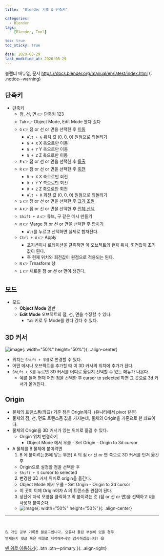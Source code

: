 ```yaml
---
title:  "Blender 기초 & 단축키" 

categories:
  - Blender
tags:
  - [Blender, Tool]

toc: true
toc_sticky: true

date: 2020-08-29
last_modified_at: 2020-08-29
---
```


블렌더 매뉴얼, 문서 <https://docs.blender.org/manual/en/latest/index.html>
{: .notice--warning}

## 단축키

- 단축키
  - 점, 선, 면 👉 단축키 123
  - `Tab` 👉 Object Mode, Edit Mode 왔다 갔다
  - `G` 👉 점 or 선 or 면을 선택한 후 <u>이동</u>
    - `Alt + G` 위치 값 (0, 0, 0) 원점으로 되돌리기
    - `G + X` X 축으로만 이동
    - `G + Y` Y 축으로만 이동
    - `G + Z` Z 축으로만 이동
  - `E` 👉 점 or 선 or 면을 선택한 후 <u>돌출</u>
  - `R` 👉 점 or 선 or 면을 선택한 후 <u>회전</u>
    - `R + X` X 축으로만 회전
    - `R + Y` Y 축으로만 회전
    - `R + Z` Z 축으로만 회전
    - `Alt + R` 회전 값 (0, 0, 0) 원점으로 되돌리기
  - `S` 👉 점 or 선 or 면을 선택한 후 <u>크기 조절</u>
  - `A` 👉 점 or 선 or 면을 선택한 후 <u>전체 선택</u>
  - `Shift + A` 👉 큐브, 구 같은 메시 만들기
  - `M` 👉 Marge 점 or 선 or 면을 선택한 후 <u>합치기</u>
    - `Alt`를 누르고 선택하면 실제로 합쳐진다.
  - `Ctrl + A` 👉 Apply 
    - 포지션이나 로테이션을 클릭하면 이 오브젝트의 현재 위치, 회전값이 초기값이 된다. 
    - 즉 현재 위치와 회전값이 원점으로 적용되는 된다.
  - `N` 👉 Trnasform 창
  - `I` 👉 새로운 점 or 선 or 면이 생긴다.

## 모드

- 모드
  - **Object Mode** 일반 
  - **Edit Mode** 오브젝트의 점, 선, 면을 수정할 수 있다.
    - `Tab` 키로 두 Mode를 왔다 갔다 수 있다.

## 3D 커서

![image](https://user-images.githubusercontent.com/42318591/91634069-6dcd8b80-ea28-11ea-9ea9-4da09db340f6.png){: width="50%" height="50%"}{: .align-center}

- 위치는 `Shift + 우클`로 변경할 수 있다.
- 어떤 메시나 오브젝트를 추가할 때 이 3D 커서의 위치에 추가가 된다.
- `Shift + S`를 누르면 3D 커서를 어디로 옮길지 선택할 수 있는 메뉴가 나온다.
  - 예를 들어 현재 어떤 점을 선택한 후 cursor to selected 하면 그 곳으로 3d 커서가 옮겨진다.

##  Origin
- 물체의 트랜스폼(좌표) 기준 점은 Origin이다. (유니티에서 pivot 같은)
- 물체의 점, 선, 면도 트랜스폼 값을 가지는데, 물체의 Origin을 기준으로 한 좌표이다.
- 물체의 Origin을 3D 커서가 있는 위치로 옮길 수 있다.
  - Origin 위치 변경하기
    - Object Mode 에서 우클 - Set Origin - Origin to 3d cursor
- A 물체를 B 물체에 붙이려면 
  1. B 에 붙이려는(B에 닿는 부분) A 의 점 or 선 or 면 쪽으로 3D 커서를 먼저 옮긴 후 
    - Origin으로 설정할 점을 선택한 후 
    - `Shift + S` cursor to selected
  2. 변경한 3D 커서 위치로 origin을 옮긴다.
    - Object Mode 에서 우클 - Set Origin - Origin to 3d cursor
    - 이 곳이 이제 Origin이자 A 의 트랜스폼 원점이 된다.
  3. 상단에 자석 모양을 클릭하고 딱 붙이려는 것 (점 or 선 or 면)을 선택하고 `G`를 사용해 붙여준다. 
    - ![image](https://user-images.githubusercontent.com/42318591/91636959-a593fd80-ea3f-11ea-9baf-4172924baace.png){: width="50%" height="50%"}{: .align-center}

    

***
<br>

    🌜 개인 공부 기록용 블로그입니다. 오류나 틀린 부분이 있을 경우 
    언제든지 댓글 혹은 메일로 지적해주시면 감사하겠습니다! 😄

[맨 위로 이동하기](#){: .btn .btn--primary }{: .align-right}